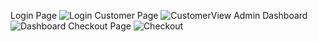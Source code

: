 Login Page
![Login](https://user-images.githubusercontent.com/104772373/223729523-006a9905-6559-4f90-a9d6-00d60e99c218.png)
Customer Page
![CustomerView](https://user-images.githubusercontent.com/104772373/223729547-de64ef7c-60bf-4339-a3d5-2a502ebb9d52.png)
Admin Dashboard
![Dashboard](https://user-images.githubusercontent.com/104772373/223729574-5c77c537-5868-4cf0-89f0-fca9d898b9df.png)
Checkout Page
![Checkout](https://user-images.githubusercontent.com/104772373/223729602-723049e9-1c3c-40c2-ab01-3005445ff789.png)
